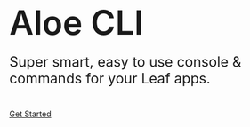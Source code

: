 <!-- markdownlint-disable no-inline-html -->
<h1 style="font-size: 60px; font-weight: 600;">
  Aloe CLI
</h1>
<p style="font-size: 25px; margin-top: -20px; margin-bottom: 40px;">
  Super smart, easy to use console & commands for your Leaf apps.
</p>

[Get Started](aloe-cli/?id=aloe-cli-sup-classnew-tag-1new)
